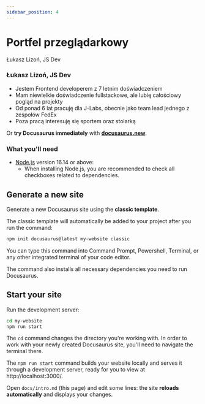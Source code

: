 ```yaml
---
sidebar_position: 4
---
```


# Portfel przeglądarkowy

Łukasz Lizoń, JS Dev

### Łukasz Lizoń, JS Dev

- Jestem Frontend developerem z 7 letnim doświadczeniem
- Mam niewielkie doświadczenie fullstackowe, ale lubię całościowy pogląd na projekty
- Od ponad 6 lat pracuję dla J-Labs, obecnie jako team lead jednego z zespołów FedEx
- Poza pracą interesuję się sportem oraz stolarką

Or **try Docusaurus immediately** with **[docusaurus.new](https://docusaurus.new)**.

### What you'll need

- [Node.js](https://nodejs.org/en/download/) version 16.14 or above:
  - When installing Node.js, you are recommended to check all checkboxes related to dependencies.

## Generate a new site

Generate a new Docusaurus site using the **classic template**.

The classic template will automatically be added to your project after you run the command:

```bash
npm init docusaurus@latest my-website classic
```

You can type this command into Command Prompt, Powershell, Terminal, or any other integrated terminal of your code editor.

The command also installs all necessary dependencies you need to run Docusaurus.

## Start your site

Run the development server:

```bash
cd my-website
npm run start
```

The `cd` command changes the directory you're working with. In order to work with your newly created Docusaurus site, you'll need to navigate the terminal there.

The `npm run start` command builds your website locally and serves it through a development server, ready for you to view at http://localhost:3000/.

Open `docs/intro.md` (this page) and edit some lines: the site **reloads automatically** and displays your changes.
